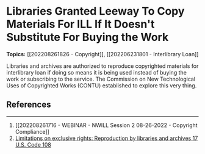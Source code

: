 # Libraries Granted Leeway To Copy Materials For ILL If It Doesn't Substitute For Buying the Work

**Topics:** [[202208261826 - Copyright]], [[202206231801 - Interlibrary Loan]]

Libraries and archives are authorized to reproduce copyrighted materials for interlibrary loan if doing so means it is being used instead of buying the work or subscribing to the service. The Commission on New Technological Uses of Copyrighted Works (CONTU) established to explore this very thing.


## References
---
1. [[202208261716 - WEBINAR - NWILL Session 2 08-26-2022 - Copyright Compliance]]
2. [Limitations on exclusive rights: Reproduction by libraries and archives 17 U.S. Code 108](https://www.law.cornell.edu/uscode/text/17/108)